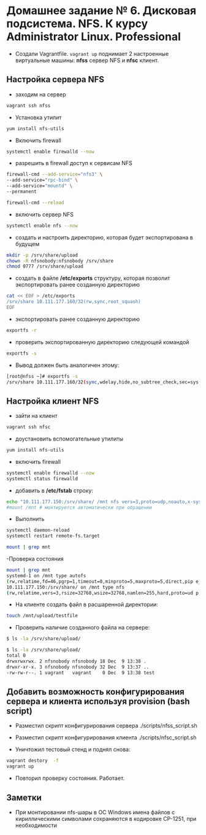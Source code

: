 # Домашнее задание № 6. Дисковая подсистема. NFS. К курсу Administrator Linux. Professional

- Создали Vagrantfile. `vagrant up` поднимает 2 настроенные виртуальные машины: __nfss__ сервер NFS и __nfsc__ клиент.

## Настройка сервера NFS

- заходим на сервер

```bash
vagrant ssh nfss 
```

- Установка утилит

```bash
yum install nfs-utils
```

- Включить firewall

```bash
systemctl enable firewalld --now
```

- разрешить в firewall доступ к сервисам NFS

```bash
firewall-cmd --add-service="nfs3" \
--add-service="rpc-bind" \
--add-service="mountd" \
--permanent

firewall-cmd --reload
```

- включить сервер NFS

```bash
systemctl enable nfs --now 
```

- создать и настроить директорию, которая будет экспортирована в будущем

```bash
mkdir -p /srv/share/upload
chown -R nfsnobody:nfsnobody /srv/share
chmod 0777 /srv/share/upload
```

- создать в файле __/etc/exports__ структуру, которая позволит экспортировать ранее созданную директорию

```bash
cat << EOF > /etc/exports
/srv/share 10.111.177.160/32(rw,sync,root_squash)
EOF
```

- экспортировать ранее созданную директорию

```bash
exportfs -r
```

- проверить экспортированную директорию следующей командой

```bash
exportfs -s
```

- Вывод должен быть аналогичен этому:

```bash
[root@nfss ~]# exportfs -s
/srv/share 10.111.177.160/32(sync,wdelay,hide,no_subtree_check,sec=sys,rw,secure,root_squash,no_all_squash)
```

## Настройка клиент NFS

- зайти на клиент

```bash
vagrant ssh nfsc
```

- доустановить вспомогательные утилиты

```bash
yum install nfs-utils
```

- включить firewall

```bash
systemctl enable firewalld --now
systemctl status firewalld
```

- добавить в __/etc/fstab__ строку:

```bash
echo "10.111.177.150:/srv/share/ /mnt nfs vers=3,proto=udp,noauto,x-systemd.automount 0 0" >> /etc/fstab
#mount /mnt # монтируется автоматически при обращении
```

- Выполнить

```bash
systemctl daemon-reload
systemctl restart remote-fs.target

mount | grep mnt
```

-Проверка состояния

```bash
mount | grep mnt 
systemd-1 on /mnt type autofs  
(rw,relatime,fd=46,pgrp=1,timeout=0,minproto=5,maxproto=5,direct,pip e_ino=26801) 
10.111.177.150:/srv/share/ on /mnt type nfs  
(rw,relatime,vers=3,rsize=32768,wsize=32768,namlen=255,hard,proto=ud p,timeo=11,retrans=3,sec=sys,mountaddr=10.111.177.150,mountvers=3,mou ntport=20048,mountproto=udp,local_lock=none,addr=10.111.177.150)
``` 

- На клиенте создать файл в расшаренной директории:

```bash
touch /mnt/upload/testfile
```

- Проверить наличие созданного файла на сервере:

```bash
$ ls -la /srv/share/upload/

$ ls -la /srv/share/upload/
total 0
drwxrwxrwx. 2 nfsnobody nfsnobody 18 Dec  9 13:38 .
drwxr-xr-x. 3 nfsnobody nfsnobody 32 Dec  9 13:37 ..
-rw-rw-r--. 1 vagrant   vagrant    0 Dec  9 13:38 test
```

## Добавить возможность конфигурирования сервера и клиента используя provision (bash script)

- Разместил скрипт конфигурирования сервера ./scripts/nfss\_script.sh

- Разместил скрипт конфигурирования клиента ./scripts/nfsc\_script.sh

- Уничтожил тестовый стенд и поднял снова:

```bash
vagrant destory  -f
vagrant up
```

- Повторил проверку состояния. Работает.


## Заметки

- При монтировании nfs-шары в ОС Windows имена файлов с кириллическими символами сохраняются в кодировке CP-1251, при необходимости 

